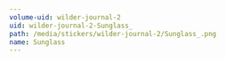 ```yaml
---
volume-uid: wilder-journal-2
uid: wilder-journal-2-Sunglass_
path: /media/stickers/wilder-journal-2/Sunglass_.png
name: Sunglass
---
```

